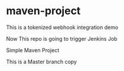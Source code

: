 # maven-project

This is a tokenized   webhook integration demo

Now This repo is going to trigger  Jenkins Job

Simple Maven Project

This is a Master branch    copy
